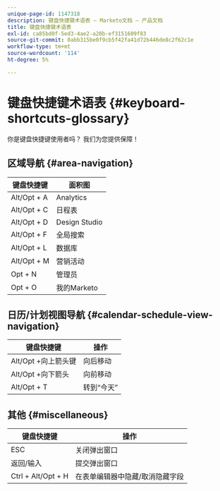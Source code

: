 ```yaml
---
unique-page-id: 1147318
description: 键盘快捷键术语表 — Marketo文档 — 产品文档
title: 键盘快捷键术语表
exl-id: ca85bd0f-5ed3-4ae2-a20b-ef3151609f83
source-git-commit: 0abb315be0f9cb5f42fa41d72b446de8c2f62c1e
workflow-type: tm+mt
source-wordcount: '114'
ht-degree: 5%

---
```


# 键盘快捷键术语表 {#keyboard-shortcuts-glossary}

你是键盘快捷键使用者吗？ 我们为您提供保障！

## 区域导航 {#area-navigation}

| 键盘快捷键 | 面积图 |
|---|---|
| Alt/Opt + A | Analytics |
| Alt/Opt + C | 日程表 |
| Alt/Opt + D | Design Studio |
| Alt/Opt + F | 全局搜索 |
| Alt/Opt + L | 数据库 |
| Alt/Opt + M | 营销活动 |
| Opt + N | 管理员 |
| Opt + O | 我的Marketo |

## 日历/计划视图导航  {#calendar-schedule-view-navigation}

| 键盘快捷键 | 操作 |
|---|---|
| Alt/Opt +向上箭头键 | 向后移动 |
| Alt/Opt +向下箭头 | 向前移动 |
| Alt/Opt + T | 转到“今天” |

## 其他 {#miscellaneous}

| 键盘快捷键 | 操作 |
|---|---|
| ESC | 关闭弹出窗口 |
| 返回/输入 | 提交弹出窗口 |
| Ctrl + Alt/Opt + H | 在表单编辑器中隐藏/取消隐藏字段 |
